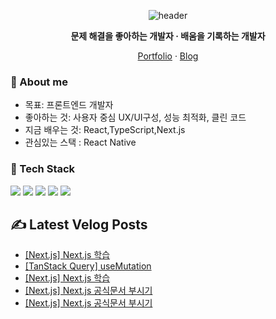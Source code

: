 <!-- ===== Hero ===== -->
<!-- 중앙 정렬 헤더와 짧은 슬로건 -->
<div align="center">
  <!-- 헤더 배너 -->
<p align="center">
  <img src="https://capsule-render.vercel.app/api?type=waving&color=0:7F7FD5,50:86A8E7,100:91EAE4&height=200&section=header&text=Frontend%20Developer%20김민석&fontSize=36&fontAlignY=35&animation=fadeIn" alt="header" />
</p>
  <p><b>문제 해결을 좋아하는 개발자 · 배움을 기록하는 개발자 </b></p>
  <!-- 퀵 링크 -->
  <p>
    <a href="https://portpolio-10012.vercel.app/">Portfolio</a> ·
    <a href="https://velog.io/@10012/posts">Blog</a> 
  </p>
</div>

<!-- ===== 소개 ===== -->
### 👋 About me
- 목표: 프론트엔드 개발자
- 좋아하는 것: 사용자 중심 UX/UI구성, 성능 최적화, 클린 코드
- 지금 배우는 것: React,TypeScript,Next.js
- 관심있는 스택 : React Native
<!-- ===== 기술 스택 ===== -->
### 🧰 Tech Stack
<!-- 뱃지형 아이콘: shields.io + simple-icons -->
<p>
  <img src="https://img.shields.io/badge/TypeScript-3178C6?logo=typescript&logoColor=white" />
  <img src="https://img.shields.io/badge/React-20232a?logo=react&logoColor=61DAFB" />
  <img src="https://img.shields.io/badge/Node.js-339933?logo=nodedotjs&logoColor=white" />
  <img src="https://img.shields.io/badge/TailwindCSS-06B6D4?logo=tailwindcss&logoColor=white" />
  <img src="https://img.shields.io/badge/Next.js-20232a?logo=Next.js&logoColor=white" />
</p>

## ✍️ Latest Velog Posts
<!-- BLOG-POST-LIST:START -->
- [[Next.js] Next.js 학습](https://velog.io/@10012/Next.js-Next.js-%ED%95%99%EC%8A%B5-b4j0lqy6)
- [[TanStack Query] useMutation](https://velog.io/@10012/TanStack-Query-useMutation)
- [[Next.js] Next.js 학습](https://velog.io/@10012/Next.js-Next.js-%ED%95%99%EC%8A%B5-dvqkl5o9)
- [[Next.js] Next.js 공식문서 부시기](https://velog.io/@10012/Next.js-Next.js-%EA%B3%B5%EC%8B%9D%EB%AC%B8%EC%84%9C-%EB%B6%80%EC%8B%9C%EA%B8%B0-657rasxl)
- [[Next.js] Next.js 공식문서 부시기](https://velog.io/@10012/Next.js-Next.js-%EA%B3%B5%EC%8B%9D%EB%AC%B8%EC%84%9C-%EB%B6%80%EC%8B%9C%EA%B8%B0-7rfaivf4)
<!-- BLOG-POST-LIST:END -->

